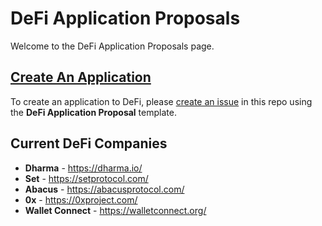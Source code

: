 # DeFi Application Proposals

Welcome to the DeFi Application Proposals page.

## [Create An Application](https://github.com/defi/application-proposals/issues/new/choose)

To create an application to DeFi, please [create an issue](https://github.com/defi/application-proposals/issues/new/choose) in this repo using the **DeFi Application Proposal** template.

## Current DeFi Companies

- **Dharma** - https://dharma.io/
- **Set** - https://setprotocol.com/
- **Abacus** - https://abacusprotocol.com/
- **0x** - https://0xproject.com/
- **Wallet Connect** - https://walletconnect.org/
